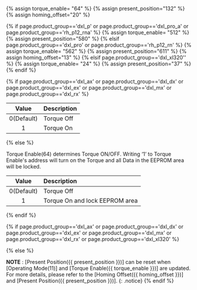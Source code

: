 {% assign torque_enable= "64" %}
{% assign present_position="132" %}
{% assign homing_offset="20" %}

{% if page.product_group=='dxl_p' or page.product_group=='dxl_pro_a' or page.product_group=='rh_p12_rna' %}
{% assign torque_enable= "512" %}
{% assign present_position="580" %}
{% elsif page.product_group=='dxl_pro' or page.product_group=='rh_p12_rn' %}
{% assign torque_enable= "562" %}
{% assign present_position="611" %}
{% assign homing_offset="13" %}
{% elsif page.product_group=='dxl_xl320'' %}
{% assign torque_enable= "24" %}
{% assign present_position="37" %}
{% endif %}

{% if page.product_group=='dxl_ax' or page.product_group=='dxl_dx' or page.product_group=='dxl_ex' or page.product_group=='dxl_mx' or page.product_group=='dxl_rx' %}

|   Value    | Description |
|:----------:|:------------|
| 0(Default) | Torque Off  |
|     1      | Torque On   |

{% else %}

Torque Enable(64) determines Torque ON/OFF. Writing ‘1’ to Torque Enable's address will turn on the Torque and all Data in the EEPROM area will be locked.

|   Value    | Description                    |
|:----------:|:-------------------------------|
| 0(Default) | Torque Off                     |
|     1      | Torque On and lock EEPROM area |

{% endif %}

{% if page.product_group=='dxl_ax' or page.product_group=='dxl_dx' or page.product_group=='dxl_ex' or page.product_group=='dxl_mx' or page.product_group=='dxl_rx' or page.product_group=='dxl_xl320' %}

{% else %}

**NOTE** : [Present Position({{ present_position }})] can be reset when [Operating Mode(11)] and [Torque Enable({{ torque_enable }})] are updated. For more details, please refer to the [Homing Offset({{ homing_offset }})] and [Present Position({{ present_position }})].
{: .notice}
{% endif %}
